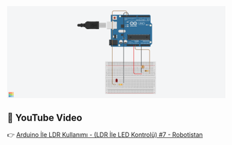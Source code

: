![alt text](image.png)

## 🎥 YouTube Video

👉 [Arduino İle LDR Kullanımı - (LDR İle LED Kontrolü) #7 - Robotistan](https://www.youtube.com/watch?v=9d8P6_HrgUY)
